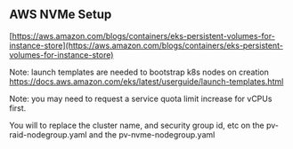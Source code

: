 ## AWS NVMe Setup

[https://aws.amazon.com/blogs/containers/eks-persistent-volumes-for-instance-store](https://aws.amazon.com/blogs/containers/eks-persistent-volumes-for-instance-store)

Note: launch templates are needed to bootstrap k8s nodes on creation
https://docs.aws.amazon.com/eks/latest/userguide/launch-templates.html

Note: you may need to request a service quota limit increase for vCPUs first.

You will to replace the cluster name, and security group id, etc on the pv-raid-nodegroup.yaml and the
pv-nvme-nodegroup.yaml